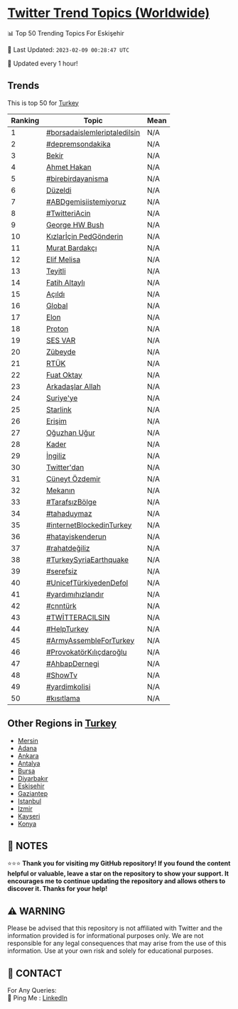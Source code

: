 [Twitter Trend Topics (Worldwide)](https://github.com/ErcinDedeoglu/Twitter-Trend-Topics)
==========


📊 Top 50 Trending Topics For Eskişehir

📆 Last Updated: `2023-02-09 00:28:47 UTC`

🔧 Updated every 1 hour!


## Trends

This is top 50 for [Turkey](</Turkey>)

| Ranking | Topic | Mean |
| ------- | ------------ | ------------ |
| 1 | [#borsadaislemleriptaledilsin](http://twitter.com/search?q=%23borsadaislemleriptaledilsin) | N/A |
| 2 | [#depremsondakika](http://twitter.com/search?q=%23depremsondakika) | N/A |
| 3 | [Bekir](http://twitter.com/search?q=Bekir) | N/A |
| 4 | [Ahmet Hakan](http://twitter.com/search?q=Ahmet+Hakan) | N/A |
| 5 | [#birebirdayanisma](http://twitter.com/search?q=%23birebirdayanisma) | N/A |
| 6 | [Düzeldi](http://twitter.com/search?q=D%c3%bczeldi) | N/A |
| 7 | [#ABDgemisiistemiyoruz](http://twitter.com/search?q=%23ABDgemisiistemiyoruz) | N/A |
| 8 | [#TwitteriAcin](http://twitter.com/search?q=%23TwitteriAcin) | N/A |
| 9 | [George HW Bush](http://twitter.com/search?q=George+HW+Bush) | N/A |
| 10 | [Kızlarİçin PedGönderin](http://twitter.com/search?q=K%c4%b1zlar%c4%b0%c3%a7in+PedG%c3%b6nderin) | N/A |
| 11 | [Murat Bardakçı](http://twitter.com/search?q=Murat+Bardak%c3%a7%c4%b1) | N/A |
| 12 | [Elif Melisa](http://twitter.com/search?q=Elif+Melisa) | N/A |
| 13 | [Teyitli](http://twitter.com/search?q=Teyitli) | N/A |
| 14 | [Fatih Altaylı](http://twitter.com/search?q=Fatih+Altayl%c4%b1) | N/A |
| 15 | [Açıldı](http://twitter.com/search?q=A%c3%a7%c4%b1ld%c4%b1) | N/A |
| 16 | [Global](http://twitter.com/search?q=Global) | N/A |
| 17 | [Elon](http://twitter.com/search?q=Elon) | N/A |
| 18 | [Proton](http://twitter.com/search?q=Proton) | N/A |
| 19 | [SES VAR](http://twitter.com/search?q=SES+VAR) | N/A |
| 20 | [Zübeyde](http://twitter.com/search?q=Z%c3%bcbeyde) | N/A |
| 21 | [RTÜK](http://twitter.com/search?q=RT%c3%9cK) | N/A |
| 22 | [Fuat Oktay](http://twitter.com/search?q=Fuat+Oktay) | N/A |
| 23 | [Arkadaşlar Allah](http://twitter.com/search?q=Arkada%c5%9flar+Allah) | N/A |
| 24 | [Suriye'ye](http://twitter.com/search?q=Suriye%27ye) | N/A |
| 25 | [Starlink](http://twitter.com/search?q=Starlink) | N/A |
| 26 | [Erişim](http://twitter.com/search?q=Eri%c5%9fim) | N/A |
| 27 | [Oğuzhan Uğur](http://twitter.com/search?q=O%c4%9fuzhan+U%c4%9fur) | N/A |
| 28 | [Kader](http://twitter.com/search?q=Kader) | N/A |
| 29 | [İngiliz](http://twitter.com/search?q=%c4%b0ngiliz) | N/A |
| 30 | [Twitter'dan](http://twitter.com/search?q=Twitter%27dan) | N/A |
| 31 | [Cüneyt Özdemir](http://twitter.com/search?q=C%c3%bcneyt+%c3%96zdemir) | N/A |
| 32 | [Mekanın](http://twitter.com/search?q=Mekan%c4%b1n) | N/A |
| 33 | [#TarafsızBölge](http://twitter.com/search?q=%23Tarafs%c4%b1zB%c3%b6lge) | N/A |
| 34 | [#tahaduymaz](http://twitter.com/search?q=%23tahaduymaz) | N/A |
| 35 | [#internetBlockedinTurkey](http://twitter.com/search?q=%23internetBlockedinTurkey) | N/A |
| 36 | [#hatayiskenderun](http://twitter.com/search?q=%23hatayiskenderun) | N/A |
| 37 | [#rahatdeğiliz](http://twitter.com/search?q=%23rahatde%c4%9filiz) | N/A |
| 38 | [#TurkeySyriaEarthquake](http://twitter.com/search?q=%23TurkeySyriaEarthquake) | N/A |
| 39 | [#serefsiz](http://twitter.com/search?q=%23serefsiz) | N/A |
| 40 | [#UnicefTürkiyedenDefol](http://twitter.com/search?q=%23UnicefT%c3%bcrkiyedenDefol) | N/A |
| 41 | [#yardımıhızlandır](http://twitter.com/search?q=%23yard%c4%b1m%c4%b1h%c4%b1zland%c4%b1r) | N/A |
| 42 | [#cnntürk](http://twitter.com/search?q=%23cnnt%c3%bcrk) | N/A |
| 43 | [#TWİTTERACILSIN](http://twitter.com/search?q=%23TW%c4%b0TTERACILSIN) | N/A |
| 44 | [#HelpTurkey](http://twitter.com/search?q=%23HelpTurkey) | N/A |
| 45 | [#ArmyAssembleForTurkey](http://twitter.com/search?q=%23ArmyAssembleForTurkey) | N/A |
| 46 | [#ProvokatörKılıçdaroğlu](http://twitter.com/search?q=%23Provokat%c3%b6rK%c4%b1l%c4%b1%c3%a7daro%c4%9flu) | N/A |
| 47 | [#AhbapDernegi](http://twitter.com/search?q=%23AhbapDernegi) | N/A |
| 48 | [#ShowTv](http://twitter.com/search?q=%23ShowTv) | N/A |
| 49 | [#yardimkolisi](http://twitter.com/search?q=%23yardimkolisi) | N/A |
| 50 | [#kısıtlama](http://twitter.com/search?q=%23k%c4%b1s%c4%b1tlama) | N/A |



## Other Regions in [Turkey](</Turkey>)

* [Mersin](</Turkey/Mersin.md>)
* [Adana](</Turkey/Adana.md>)
* [Ankara](</Turkey/Ankara.md>)
* [Antalya](</Turkey/Antalya.md>)
* [Bursa](</Turkey/Bursa.md>)
* [Diyarbakır](</Turkey/Diyarbakır.md>)
* [Eskişehir](</Turkey/Eskişehir.md>)
* [Gaziantep](</Turkey/Gaziantep.md>)
* [Istanbul](</Turkey/Istanbul.md>)
* [Izmir](</Turkey/Izmir.md>)
* [Kayseri](</Turkey/Kayseri.md>)
* [Konya](</Turkey/Konya.md>)



## 📝 NOTES

⭐⭐⭐ **Thank you for visiting my GitHub repository! If you found the content helpful or valuable, leave a star on the repository to show your support. It encourages me to continue updating the repository and allows others to discover it. Thanks for your help!**


## ⚠️ WARNING

Please be advised that this repository is not affiliated with Twitter and the information provided is for informational purposes only. We are not responsible for any legal consequences that may arise from the use of this information. Use at your own risk and solely for educational purposes.


## 📨 CONTACT

 For Any Queries:  
            🏓 Ping Me : [LinkedIn](https://www.linkedin.com/in/ercindedeoglu/)
